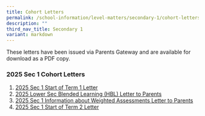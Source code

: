 ```yaml
---
title: Cohort Letters
permalink: /school-information/level-matters/secondary-1/cohort-letters/
description: ""
third_nav_title: Secondary 1
variant: markdown
---
```

These letters have been issued via Parents Gateway and are available for download as a PDF copy. 

### 2025 Sec 1 Cohort Letters

1. [2025 Sec 1 Start of Term 1 Letter](/files/Level%20Matters/S1/2025_S1_Start_of_Term_1_Letter.pdf)
2. [2025 Lower Sec Blended Learning (HBL) Letter to Parents](/files/Level%20Matters/S1/2025_BL_Infosheet_to_Lower_Sec_Parents.pdf)
3. [2025 Sec 1 Information about Weighted Assessments Letter to Parents](/files/Level%20Matters/S1/2025__Letter_to_parents_WA_Sec_1.pdf)
4. [2025 Sec 1 Start of Term 2 Letter](/files/Level%20Matters/S1/2025_Sec_1_Start_of_Term_2_Letter_Final.pdf)
